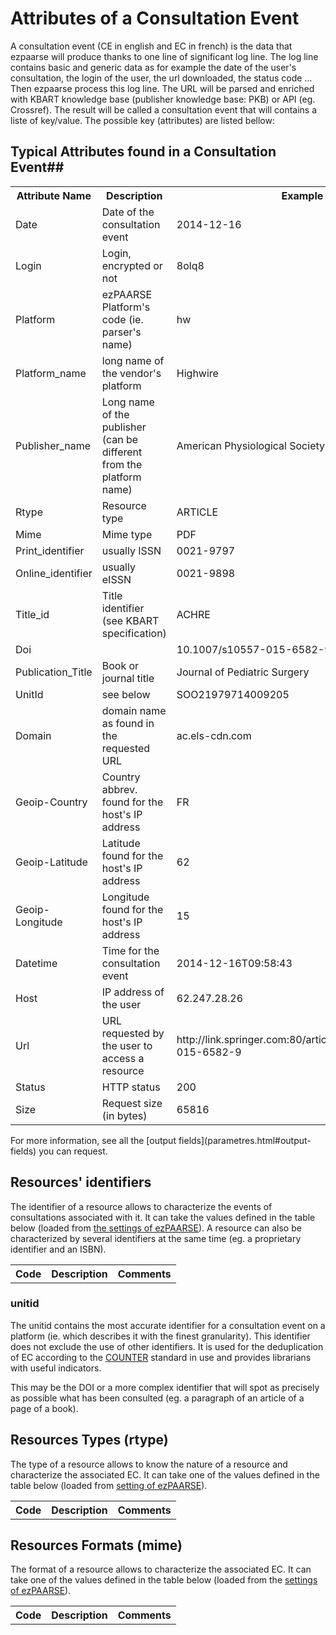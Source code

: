 # Attributes of a Consultation Event #

A consultation event (CE in english and EC in french) is the data that ezpaarse will produce thanks to one line of significant log line. The log line contains basic and generic data as for example the date of the user's consultation, the login of the user, the url downloaded, the status code ... Then ezpaarse process this log line. The URL will be parsed and enriched with KBART knowledge base (publisher knowledge base: PKB) or API (eg. Crossref). The result will be called a consultation event that will contains a liste of key/value. The possible key (attributes) are listed bellow:

## Typical Attributes found in a Consultation Event##
<table>
  <tr>
    <th>Attribute Name</th>
    <th>Description</th>
    <th>Example</th>
  </tr>
  <tr>
    <td>Date</td>
    <td>Date of the consultation event</td>
    <td>2014-12-16</td>
  </tr>
  <tr>
    <td>Login</td>
    <td>Login, encrypted or not</td>
    <td>8olq8</td>
  </tr>
  <tr>
    <td>Platform</td>
    <td>ezPAARSE Platform's code (ie. parser's name)</td>
    <td>hw</td>
  </tr>
  <tr>
    <td>Platform_name</td>
    <td>long name of the vendor's platform</td>
    <td>Highwire</td>
  </tr>
  <tr>
    <td>Publisher_name</td>
    <td>Long name of the publisher (can be different from the platform name)</td>
    <td>American Physiological Society</td>
  </tr>
  <tr>
    <td>Rtype</td>
    <td>Resource type</td>
    <td>ARTICLE</td>
  </tr>
  <tr>
    <td>Mime</td>
    <td>Mime type</td>
    <td>PDF</td>
  </tr>
  <tr>
    <td>Print_identifier</td>
    <td>usually ISSN</td>
    <td>0021-9797</td>
  </tr>
  <tr>
    <td>Online_identifier</td>
    <td>usually eISSN</td>
    <td>0021-9898</td>
  </tr>
  <tr>
    <td>Title_id</td>
    <td>Title identifier (see KBART specification)</td>
    <td>ACHRE</td>
  </tr>
  <tr>
    <td>Doi</td>
    <td></td>
    <td>10.1007/s10557-015-6582-9</td>
  </tr>
  <tr>
    <td>Publication_Title</td>
    <td>Book or journal title</td>
    <td>Journal of Pediatric Surgery</td>
  </tr>
  <tr>
    <td>UnitId</td>
    <td>see below</td>
    <td>SOO21979714009205</td>
  </tr>
  <tr>
    <td>Domain</td>
    <td>domain name as found in the requested URL</td>
    <td>ac.els-cdn.com</td>
  </tr>
  <tr>
    <td>Geoip-Country</td>
    <td>Country abbrev. found for the host's IP address</td>
    <td>FR</td>
  </tr>
  <tr>
    <td>Geoip-Latitude</td>
    <td>Latitude found for the host's IP address</td>
    <td>62</td>
  </tr>
  <tr>
    <td>Geoip-Longitude</td>
    <td>Longitude found for the host's IP address</td>
    <td>15</td>
  </tr>
  <tr>
    <td>Datetime</td>
    <td>Time for the consultation event</td>
    <td>2014-12-16T09:58:43</td>
  </tr>
  <tr>
    <td>Host</td>
    <td>IP address of the user</td>
    <td>62.247.28.26</td>
  </tr>
  <tr>
    <td>Url</td>
    <td>URL requested by the user to access a resource</td>
    <td>http://link.springer.com:80/article/10.1007/s10557-015-6582-9</td>
  </tr>
  <tr>
    <td>Status</td>
    <td>HTTP status</td>
    <td>200</td>
  </tr>
  <tr>
    <td>Size</td>
    <td>Request size (in bytes)</td>
    <td>65816</td>
  </tr>
	
</table>
For more information, see all the [output fields](parametres.html#output-fields) you can request.

## Resources' identifiers ##

The identifier of a resource allows to characterize the events of consultations associated with it. It can take the values defined in the table below (loaded from [the settings of ezPAARSE](https://github.com/ezpaarse-project/ezpaarse-platforms/blob/master/rid.json)). A resource can also be characterized by several identifiers at the same time (eg. a proprietary identifier and an ISBN).

<div>
  <table class="inline">
    <tbody id="ridTable">
      <tr class="row0">
        <th class="col0">Code</th><th class="col1">Description</th><th class="col2">Comments</th>
      </tr>
    </tbody>
  </table>
</div>

<script type="text/javascript">
jQuery(document).ready(function($) {
  var dom_ec = $('#ridTable');
  $.ajax({
    url: "http://ezpaarse.couperin.org/info/rid?sort=asc",
    dataType: 'json'
  }).done(function(rids) {
    $.each(rids, function (i, rid) {
      var line = '<tr class="row' + i + '"><td class="col0">' + rid.code + '</td><td class="col1">' + rid.description + '</td><td class="col2">' + rid.comment + '</td></tr>';
      dom_ec.append(line);
    });
  }).error(function() {
    var line = '<tr class="row1"><td class="col0" colspan="3" style="color: red">Error while retrieving the data</td></tr>';
    dom_ec.append(line);
  });

});
</script>

### unitid ###

The unitid contains the most accurate identifier for a consultation event on a platform (ie. which describes it with the finest granularity). This identifier does not exclude the use of other identifiers. It is used for the deduplication of EC according to the [COUNTER](http://www.projectcounter.org/) standard in use and provides librarians with useful indicators.

This may be the DOI or a more complex identifier that will spot as precisely as possible what has been consulted (eg. a paragraph of an article of a page of a book).

## Resources Types (rtype) ##

The type of a resource allows to know the nature of a resource and characterize the associated EC. It can take one of the values defined in the table below (loaded from [setting of ezPAARSE](https://github.com/ezpaarse-project/ezpaarse-platforms/blob/master/rtype.json)).

<div>
  <table class="inline">
    <tbody id="rtypeTable">
      <tr class="row0">
        <th class="col0">Code</th><th class="col1">Description</th><th class="col2">Comments</th>
      </tr>
    </tbody>
  </table>
</div>

<script type="text/javascript">
jQuery(document).ready(function($) {
  var dom_ec = $('#rtypeTable');
  $.ajax({
    url: "http://ezpaarse.couperin.org/info/rtype?sort=asc",
    dataType: 'json'
  }).done(function(rtypes) {
    $.each(rtypes, function (i, rtype) {
      var line = '<tr class="row' + i + '"><td class="col0">' + rtype.code + '</td><td class="col1">' + rtype.description + '</td><td class="col2">' + rtype.comment + '</td></tr>';
      dom_ec.append(line);
    });
  }).error(function() {
    var line = '<tr class="row1"><td class="col0" colspan="3" style="color: red">Error while retrieving the data</td></tr>';
    dom_ec.append(line);
  });

});
</script>

## Resources Formats (mime) ##

The format of a resource allows to characterize the associated EC. It can take one of the values defined in the table below (loaded from the [settings of ezPAARSE](https://github.com/ezpaarse-project/ezpaarse-platforms/blob/master/mime.json)).

<div>
  <table class="inline">
    <tbody id="mimeTable">
      <tr class="row0">
        <th class="col0">Code</th><th class="col1">Description</th><th class="col2">Comments</th>
      </tr>
    </tbody>
  </table>
</div>

<script type="text/javascript">
jQuery(document).ready(function($) {
  var dom_ec = $('#mimeTable');
  $.ajax({
    url: "http://ezpaarse.couperin.org/info/mime?sort=asc",
    dataType: 'json'
  }).done(function(mimes) {
    $.each(mimes, function (i, mime) {
      var line = '<tr class="row' + i + '"><td class="col0">' + mime.code + '</td><td class="col1">' + mime.description + '</td><td class="col2">' + mime.comment + '</td></tr>';
      dom_ec.append(line);
    });
  }).error(function() {
    var line = '<tr class="row1"><td class="col0" colspan="3" style="color: red">Error while retrieving the data</td></tr>';
    dom_ec.append(line);
  });

});
</script>
